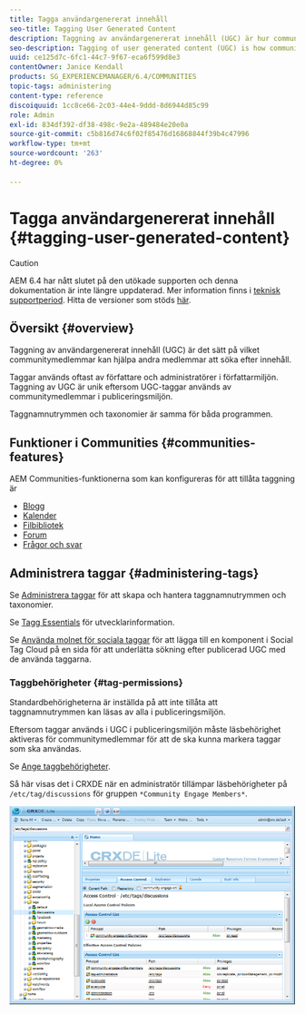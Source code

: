 ```yaml
---
title: Tagga användargenererat innehåll
seo-title: Tagging User Generated Content
description: Taggning av användargenererat innehåll (UGC) är hur communitymedlemmar kan hjälpa andra medlemmar att söka efter innehåll
seo-description: Tagging of user generated content (UGC) is how community members can help other members search for content
uuid: ce125d7c-6fc1-44c7-9f67-eca6f599d8e3
contentOwner: Janice Kendall
products: SG_EXPERIENCEMANAGER/6.4/COMMUNITIES
topic-tags: administering
content-type: reference
discoiquuid: 1cc8ce66-2c03-44e4-9ddd-8d6944d85c99
role: Admin
exl-id: 834df392-df38-498c-9e2a-489484e20e0a
source-git-commit: c5b816d74c6f02f85476d16868844f39b4c47996
workflow-type: tm+mt
source-wordcount: '263'
ht-degree: 0%

---
```


# Tagga användargenererat innehåll {#tagging-user-generated-content}

>[!CAUTION]
>
>AEM 6.4 har nått slutet på den utökade supporten och denna dokumentation är inte längre uppdaterad. Mer information finns i [teknisk supportperiod](https://helpx.adobe.com/support/programs/eol-matrix.html). Hitta de versioner som stöds [här](https://experienceleague.adobe.com/docs/).

## Översikt {#overview}

Taggning av användargenererat innehåll (UGC) är det sätt på vilket communitymedlemmar kan hjälpa andra medlemmar att söka efter innehåll.

Taggar används oftast av författare och administratörer i författarmiljön. Taggning av UGC är unik eftersom UGC-taggar används av communitymedlemmar i publiceringsmiljön.

Taggnamnutrymmen och taxonomier är samma för båda programmen.

## Funktioner i Communities {#communities-features}

AEM Communities-funktionerna som kan konfigureras för att tillåta taggning är

* [Blogg](blog-feature.md)
* [Kalender](calendar.md)
* [Filbibliotek](file-library.md)
* [Forum](forum.md#configuretheaddedforum)
* [Frågor och svar](working-with-qna.md)

## Administrera taggar {#administering-tags}

Se [Administrera taggar](../../help/sites-administering/tags.md#tagging-console) för att skapa och hantera taggnamnutrymmen och taxonomier.

Se [Tagg Essentials](tag.md) för utvecklarinformation.

Se [Använda molnet för sociala taggar](tagcloud.md) för att lägga till en komponent i Social Tag Cloud på en sida för att underlätta sökning efter publicerad UGC med de använda taggarna.

### Taggbehörigheter {#tag-permissions}

Standardbehörigheterna är inställda på att inte tillåta att taggnamnutrymmen kan läsas av alla i publiceringsmiljön.

Eftersom taggar används i UGC i publiceringsmiljön måste läsbehörighet aktiveras för communitymedlemmar för att de ska kunna markera taggar som ska användas.

Se [Ange taggbehörigheter](../../help/sites-administering/tags.md#setting-tag-permissions).

Så här visas det i CRXDE när en administratör tillämpar läsbehörigheter på `/etc/tag/discussions` för gruppen `*Community Engage Members*`.

![chlimage_1-74](assets/chlimage_1-74.png)
